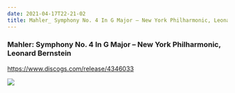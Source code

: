 ```yaml
---
date: 2021-04-17T22-21-02
title: Mahler_ Symphony No. 4 In G Major – New York Philharmonic, Leonard Bernstein
---
```

### Mahler: Symphony No. 4 In G Major – New York Philharmonic, Leonard Bernstein
https://www.discogs.com/release/4346033

![](dayone-moment://9EE080750D0A431C8CBBB66DC8F7A0F9)
